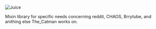 ![Juice](http://goo.gl/WTAvuF)

Mixin library for specific needs concerning reddit, CHAOS, Brrytube, and anithing else The_Catman works on.

